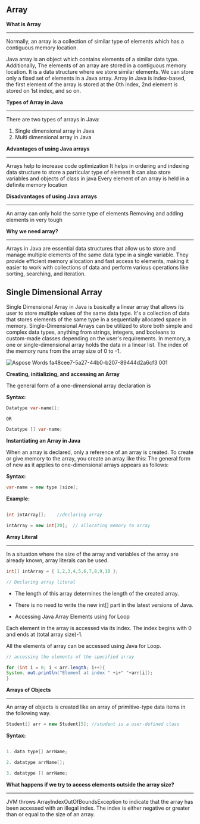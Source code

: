 ## Array


**What is Array**

---

Normally, an array is a collection of similar type of elements which has a contiguous memory location.

Java array is an object which contains elements of a similar data type. Additionally, The elements of an array are stored in a contiguous memory location. It is a data structure where we store similar elements. We can store only a fixed set of elements in a Java array. Array in Java is index-based, the first element of the array is stored at the 0th index, 2nd element is stored on 1st index, and so on.


**Types of Array in Java**

---

There are two types of arrays in Java:

   1. Single dimensional array in Java
  2.  Multi dimensional array in Java
     

**Advantages of using Java arrays**

---

Arrays help to increase code optimization
It helps in ordering and indexing data structure to store a particular type of element
It can also store variables and objects of class in java
Every element of an array is held in a definite memory location 


**Disadvantages of using Java arrays**

---

An array can only hold the same type of elements
Removing and adding elements in very tough 




**Why we need array?**

---

Arrays in Java are essential data structures that allow us to store and manage multiple elements of the same data type in a single variable. They provide efficient memory allocation and fast access to elements, making it easier to work with collections of data and perform various operations like sorting, searching, and iteration.


## Single Dimensional Array

Single Dimensional Array in Java is basically a linear array that allows its user to store multiple values of the same data type. It's a collection of data that stores elements of the same type in a sequentially allocated space in memory. Single-Dimensional Arrays can be utilized to store both simple and complex data types, anything from strings, integers, and booleans to custom-made classes depending on the user's requirements. In memory, a one or single-dimensional array holds the data in a linear list. The index of the memory runs from the array size of 0 to -1. 


![Aspose Words fa48cee7-5a27-44b0-b207-89444d2a6cf3 001](https://github.com/rhushikesh2000/JAVA_TUTORIAL_/assets/124034778/b9f0f36c-3626-45e8-b576-6cde980d956d)


**Creating, initializing, and accessing an Array**

The general form of a one-dimensional array declaration is

**Syntax:**
~~~java
Datatype var-name[];

OR

Datatype [] var-name;


~~~

**Instantiating an Array in Java**

When an array is declared, only a reference of an array is created. To create or give memory to the array, you create an array like this: The general form of new as it applies to one-dimensional arrays appears as follows: 

**Syntax:**
~~~java
var-name = new type [size];
~~~

**Example:**
~~~java

int intArray[];    //declaring array

intArray = new int[20];  // allocating memory to array
~~~


**Array Literal**

---

In a situation where the size of the array and variables of the array are already known, array literals can be used. 
~~~java
int[] intArray = { 1,2,3,4,5,6,7,8,9,10 }; 

// Declaring array literal
~~~
- The length of this array determines the length of the created array.
- There is no need to write the new int[] part in the latest versions of Java.

- Accessing Java Array Elements using for Loop

Each element in the array is accessed via its index. The index begins with 0 and ends at (total array size)-1. 

All the elements of array can be accessed using Java for Loop.
~~~java
// accessing the elements of the specified array

for (int i = 0; i < arr.length; i++){
System. out.println("Element at index " +i+" "+arr[i]);
}
~~~

**Arrays of Objects**

---

An array of objects is created like an array of primitive-type data items in the following way. 
~~~java
Student[] arr = new Student[5]; //student is a user-defined class
~~~
**Syntax:**
~~~java

1. data type[] arrName;

2. datatype arrName[];

3. datatype [] arrName;

~~~

**What happens if we try to access elements outside the array size?**

---

JVM throws ArrayIndexOutOfBoundsException to indicate that the array has been accessed with an illegal index. The index is either negative or greater than or equal to the size of an array.
